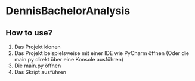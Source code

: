 # DennisBachelorAnalysis
## How to use?
1. Das Projekt klonen
2. Das Projekt beispielsweise mit einer IDE wie PyCharm öffnen (Oder die main.py direkt über eine Konsole ausführen)
4. Die main.py öffnen
5. Das Skript ausführen

